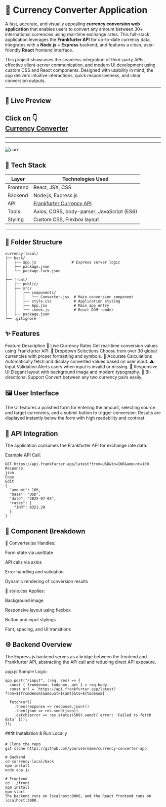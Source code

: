 # 💱 Currency Converter Application

A fast, accurate, and visually appealing **currency conversion web application** that enables users to convert any amount between 30+ international currencies using real-time exchange rates. This full-stack application leverages the **Frankfurter API** for up-to-date currency data, integrates with a **Node.js + Express** backend, and features a clean, user-friendly **React** frontend interface.

This project showcases the seamless integration of third-party APIs, effective client-server communication, and modern UI development using custom CSS and React components. Designed with usability in mind, the app delivers intuitive interactions, quick responsiveness, and clear conversion outputs.

---

## 🚀 Live Preview
Click on 👇<br/>
[Currency Converter](https://mycurrencyconv.vercel.app/)
---
---
---



![curr](https://github.com/user-attachments/assets/34408346-ad44-418a-9e29-1fb87d3a324d)

## 🧰 Tech Stack

| Layer     | Technologies Used                                  |
|-----------|----------------------------------------------------|
| Frontend  | React, JSX, CSS                                    |
| Backend   | Node.js, Express.js                                |
| API       | [Frankfurter Currency API](https://www.frankfurter.app) |
| Tools     | Axios, CORS, body-parser, JavaScript (ES6)         |
| Styling   | Custom CSS, Flexbox layout                         |

---

## 📁 Folder Structure

```
currency-local/
├── back/
│   ├── app.js                # Express server logic
│   ├── package.json
│   └── package-lock.json
│
├── front/
│   ├── public/
│   ├── src/
│   │   ├── components/
│   │   │   └── Converter.jsx  # Main conversion component
│   │   ├── style.css          # Application styling
│   │   ├── App.jsx            # Main app entry
│   │   └── index.js           # React DOM render
│   ├── package.json
└── .gitignore
```

## ✨ Features
Feature	Description
💱 Live Currency Rates	Get real-time conversion values using Frankfurter API.
🔽 Dropdown Selections	Choose from over 30 global currencies with proper formatting and symbols.
🧮 Accurate Calculations	Automatically fetch and display converted values based on user input.
⚠️ Input Validation	Alerts users when input is invalid or missing.
🎨 Responsive UI	Elegant layout with background image and modern typography.
🔁 Bi-directional Support	Convert between any two currency pairs easily.

## 🖼️ User Interface
The UI features a polished form for entering the amount, selecting source and target currencies, and a submit button to trigger conversion. Results are displayed instantly below the form with high readability and contrast.


## 🔗 API Integration
The application consumes the Frankfurter API for exchange rate data.

Example API Call:
```
GET https://api.frankfurter.app/latest?from=USD&to=INR&amount=100
Response:
json
Copy
Edit
{
  "amount": 100,
  "base": "USD",
  "date": "2025-07-03",
  "rates": {
    "INR": 8321.20
  }
}
```
## 🧠 Component Breakdown
🔹 Converter.jsx
Handles:

Form state via useState

API calls via axios

Error handling and validation

Dynamic rendering of conversion results

🔹 style.css
Applies:

Background image

Responsive layout using flexbox

Button and input stylings

Font, spacing, and UI transitions

## ⚙️ Backend Overview
The Express.js backend serves as a bridge between the frontend and Frankfurter API, abstracting the API call and reducing direct API exposure.

app.js Sample Logic:
```
app.post("/input", (req, res) => {
  const { fromdenom, todenom, amt } = req.body;
  const url = `https://api.frankfurter.app/latest?from=${fromdenom}&amount=${amt}&to=${todenom}`;
  
  fetch(url)
    .then(response => response.json())
    .then(json => res.send(json))
    .catch(error => res.status(500).send({ error: 'Failed to fetch data' }));
});
```
##🛠️ Installation & Run Locally
```
# Clone the repo
git clone https://github.com/yourusername/currency-converter-app

# Backend
cd currency-local/back
npm install
node app.js

# Frontend
cd ../front
npm install
npm start
The backend runs on localhost:8000, and the React frontend runs on localhost:3000.
```
